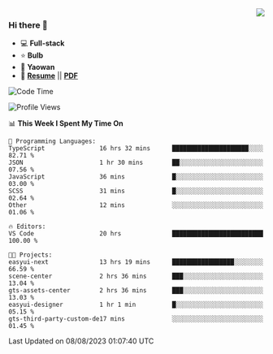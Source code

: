 <img align="right" src="https://github-readme-stats.vercel.app/api?username=LolipopJ&show_icons=true&count_private=true&hide_title=true&include_all_commits=true&theme=vue">

### Hi there 👋

- :computer: **Full-stack**
- :star: **Bulb**
- :pill: **Yaowan**
- :milky_way: [**Resume**](https://lolipopj.github.io/resume/) || [**PDF**](https://cdn.jsdelivr.net/gh/lolipopj/resume/export/resume-en.pdf)

<!--START_SECTION:waka-->
![Code Time](http://img.shields.io/badge/Code%20Time-1%2C534%20hrs%2036%20mins-blue)

![Profile Views](http://img.shields.io/badge/Profile%20Views-1-blue)

📊 **This Week I Spent My Time On** 

```text
💬 Programming Languages: 
TypeScript               16 hrs 32 mins      █████████████████████░░░░   82.71 % 
JSON                     1 hr 30 mins        ██░░░░░░░░░░░░░░░░░░░░░░░   07.56 % 
JavaScript               36 mins             █░░░░░░░░░░░░░░░░░░░░░░░░   03.00 % 
SCSS                     31 mins             █░░░░░░░░░░░░░░░░░░░░░░░░   02.64 % 
Other                    12 mins             ░░░░░░░░░░░░░░░░░░░░░░░░░   01.06 % 

🔥 Editors: 
VS Code                  20 hrs              █████████████████████████   100.00 % 

🐱‍💻 Projects: 
easyui-next              13 hrs 19 mins      █████████████████░░░░░░░░   66.59 % 
scene-center             2 hrs 36 mins       ███░░░░░░░░░░░░░░░░░░░░░░   13.04 % 
gts-assets-center        2 hrs 36 mins       ███░░░░░░░░░░░░░░░░░░░░░░   13.03 % 
easyui-designer          1 hr 1 min          █░░░░░░░░░░░░░░░░░░░░░░░░   05.15 % 
gts-third-party-custom-de17 mins             ░░░░░░░░░░░░░░░░░░░░░░░░░   01.45 % 
```


 Last Updated on 08/08/2023 01:07:40 UTC
<!--END_SECTION:waka-->
